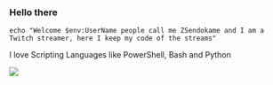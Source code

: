 ### Hello there

```
echo "Welcome $env:UserName people call me ZSendokame and I am a Twitch streamer, here I keep my code of the streams"
```

I love Scripting Languages like PowerShell, Bash and Python

<a href="https://www.twitch.tv/ZSendokame"><img src="https://img.shields.io/badge/Twitch-ZSendokame-purple"/>
